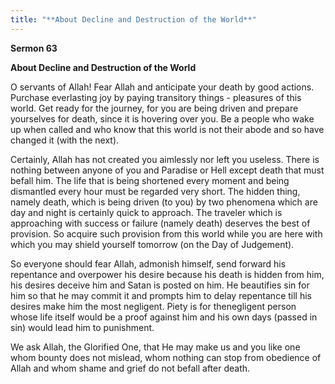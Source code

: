 ```yaml
---
title: "**About Decline and Destruction of the World**" 
---
```

**Sermon 63**

**About Decline and Destruction of the World**

O servants of Allah\! Fear Allah and anticipate your death by good actions\. Purchase everlasting joy by paying transitory things \- pleasures of this world\. Get ready for the journey, for you are being driven and prepare yourselves for death, since it is hovering over you\. Be a people who wake up when called and who know that this world is not their abode and so have changed it \(with the next\)\.

Certainly, Allah has not created you aimlessly nor left you useless\. There is nothing between anyone of you and Paradise or Hell except death that must befall him\. The life that is being shortened every moment and being dismantled every hour must be regarded very short\. The hidden thing, namely death, which is being driven \(to you\) by two phenomena which are day and night is certainly quick to approach\. The traveler which is approaching with success or failure \(namely death\) deserves the best of provision\. So acquire such provision from this world while you are here with which you may shield yourself tomorrow \(on the Day of Judgement\)\.

So everyone should fear Allah, admonish himself, send forward his repentance and overpower his desire because his death is hidden from him, his desires deceive him and Satan is posted on him\. He beautifies sin for him so that he may commit it and prompts him to delay repentance till his desires make him the most negligent\. Piety is for thenegligent person whose life itself would be a proof against him and his own days \(passed in sin\) would lead him to punishment\.

We ask Allah, the Glorified One, that He may make us and you like one whom bounty does not mislead, whom nothing can stop from obedience of Allah and whom shame and grief do not befall after death\.

<a id="page440"></a>

